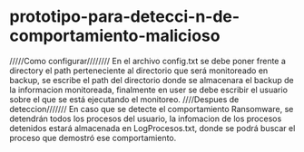 # prototipo-para-detecci-n-de-comportamiento-malicioso
/////Como configurar////////
En el archivo config.txt se debe poner frente a directory el path perteneciente al directorio que será monitoreado
en backup, se escribe el path del directorio donde se almacenara el backup de la informacion monitoreada, 
finalmente en user se debe escribir el usuario sobre el que se está ejecutando el monitoreo.
////Despues de deteccion///////
En caso que se detecte el comportamiento Ransomware, se detendrán todos los procesos del usuario,
la infomacion de los procesos detenidos estará almacenada en LogProcesos.txt, donde se podrá buscar
el proceso que demostró ese comportamiento. 